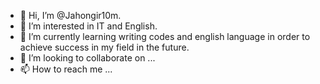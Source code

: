 - 👋 Hi, I’m @Jahongir10m.
- 👀 I’m interested in IT and English.
- 🌱 I’m currently learning writing codes and english language in order to achieve success in my field in the future.
- 💞️ I’m looking to collaborate on ...
- 📫 How to reach me ...

<!---
Jahongir10m/Jahongir10m is a ✨ special ✨ repository because its `README.md` (this file) appears on your GitHub profile.
You can click the Preview link to take a look at your changes.
--->
